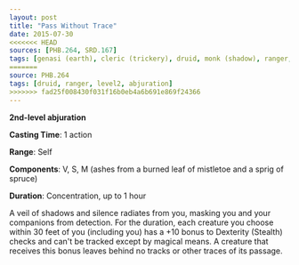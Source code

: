 ```yaml
---
layout: post
title: "Pass Without Trace"
date: 2015-07-30
<<<<<<< HEAD
sources: [PHB.264, SRD.167]
tags: [genasi (earth), cleric (trickery), druid, monk (shadow), ranger, level2, abjuration]
=======
source: PHB.264
tags: [druid, ranger, level2, abjuration]
>>>>>>> fad25f008430f031f16b0eb4a6b691e869f24366
---
```


**2nd-level abjuration**

**Casting Time**: 1 action

**Range**: Self

**Components**: V, S, M (ashes from a burned leaf of mistletoe and a sprig of spruce)

**Duration**: Concentration, up to 1 hour

A veil of shadows and silence radiates from you, masking you and your companions from detection. For the duration, each creature you choose within 30 feet of you (including you) has a +10 bonus to Dexterity (Stealth) checks and can't be tracked except by magical means. A creature that receives this bonus leaves behind no tracks or other traces of its passage.
